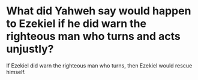 # What did Yahweh say would happen to Ezekiel if he did warn the righteous man who turns and acts unjustly?

If Ezekiel did warn the righteous man who turns, then Ezekiel would rescue himself.
